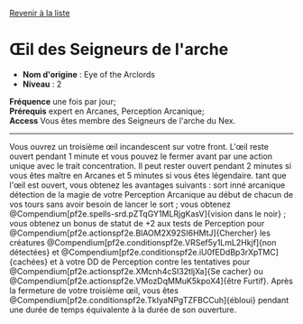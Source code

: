 [Revenir à la liste](list.md)

# Œil des Seigneurs de l'arche

 * **Nom d'origine** : Eye of the Arclords
 * **Niveau** : 2


<p><span><strong>Fréquence</strong> une fois par jour;<br><strong>Prérequis</strong> expert en Arcanes, Perception Arcanique; <br><strong>Access</strong> Vous êtes membre des Seigneurs de l'arche du Nex.<br></span></p>
<hr>
<p>Vous ouvrez un troisième œil incandescent sur votre front. L'œil reste ouvert pendant 1 minute et vous pouvez le fermer avant par une action unique avec le trait concentration. Il peut rester ouvert pendant 2 minutes si vous êtes maître en Arcanes et 5 minutes si vous êtes légendaire. tant que l'œil est ouvert, vous obtenez les avantages suivants : sort inné arcanique détection de la magie de votre Perception Arcanique au début de chacun de vos tours sans avoir besoin de lancer le sort ; vous obtenez @Compendium[pf2e.spells-srd.pZTqGY1MLRjgKasV]{vision dans le noir} ; vous obtenez un bonus de statut de +2 aux tests de Perception pour @Compendium[pf2e.actionspf2e.BlAOM2X92SI6HMtJ]{Chercher} les créatures @Compendium[pf2e.conditionspf2e.VRSef5y1LmL2Hkjf]{non détectées} et @Compendium[pf2e.conditionspf2e.iU0fEDdBp3rXpTMC]{cachées} et à votre DD de Perception contre les tentatives pour @Compendium[pf2e.actionspf2e.XMcnh4cSI32tljXa]{Se cacher} ou @Compendium[pf2e.actionspf2e.VMozDqMMuK5kpoX4]{être Furtif}. Après la fermeture de votre troisième œil, vous êtes @Compendium[pf2e.conditionspf2e.TkIyaNPgTZFBCCuh]{ébloui} pendant une durée de temps équivalente à la durée de son ouverture.</p>